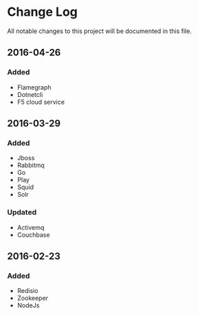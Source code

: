 # Change Log
All notable changes to this project will be documented in this file.

## 2016-04-26
### Added
- Flamegraph
- Dotnetcli
- F5 cloud service

## 2016-03-29
### Added
- Jboss
- Rabbitmq
- Go
- Play
- Squid
- Solr

### Updated
- Activemq
- Couchbase

## 2016-02-23
### Added
- Redisio
- Zookeeper
- NodeJs
